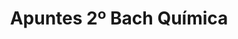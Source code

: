 ---
title: "Apuntes 2º Bach Química"  # Add a page title.
summary: "Apuntes de Química de 2º Bach."  # Add a page description.
type: "widget_page"  # Page type is a Widget Page
url: "recursos-fisica-quimica/apuntes/2bach/quimica"
---